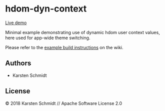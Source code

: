 # hdom-dyn-context

[Live demo](http://demo.thi.ng/umbrella/hdom-dyn-context/)

Minimal example demonstrating use of dynamic hdom user context values,
here used for app-wide theme switching.

Please refer to the [example build
instructions](https://github.com/thi-ng/umbrella/wiki/Example-build-instructions)
on the wiki.

## Authors

- Karsten Schmidt

## License

&copy; 2018 Karsten Schmidt // Apache Software License 2.0
